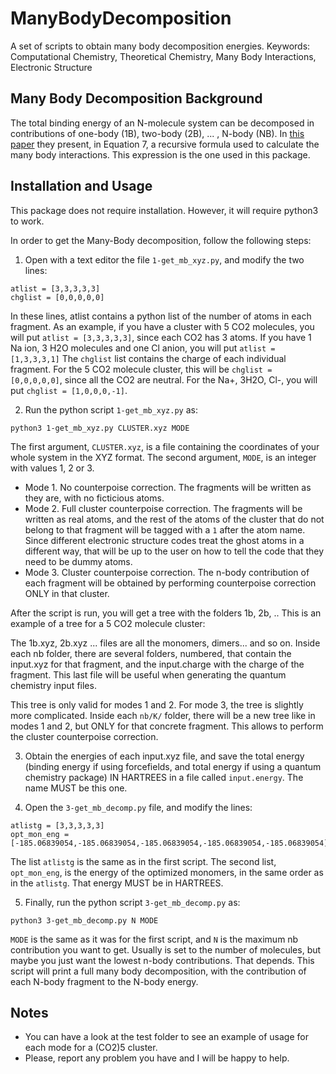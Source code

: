# ManyBodyDecomposition
A set of scripts to obtain many body decomposition energies. 
Keywords: Computational Chemistry, Theoretical Chemistry, Many Body Interactions, Electronic Structure

## Many Body Decomposition Background
The total binding energy of an N-molecule system can be decomposed in contributions of one-body (1B), two-body (2B), ... , N-body (NB). In [this paper](http://aip.scitation.org/doi/abs/10.1063/1.4742816) they present, in Equation 7, a recursive formula used to calculate the many body interactions. This expression is the one used in this package.

## Installation and Usage
This package does not require installation. However, it will require python3 to work. 

In order to get the Many-Body decomposition, follow the following steps:

1. Open with a text editor the file `1-get_mb_xyz.py`, and modify the two lines:
```
atlist = [3,3,3,3,3]
chglist = [0,0,0,0,0]
```
   In these lines, atlist contains a python list of the number of atoms in each fragment. As an example, if you have a cluster with 5 CO2 molecules, you will put `atlist = [3,3,3,3,3]`, since each CO2 has 3 atoms. If you have 1 Na ion, 3 H2O molecules and one Cl anion, you will put `atlist = [1,3,3,3,1]`
   The `chglist` list contains the charge of each individual fragment. For the 5 CO2 molecule cluster, this will be `chglist = [0,0,0,0,0]`, since all the CO2 are neutral. For the Na+, 3H2O, Cl-, you will put `chglist = [1,0,0,0,-1]`.

2. Run the python script `1-get_mb_xyz.py` as:
```
python3 1-get_mb_xyz.py CLUSTER.xyz MODE
```
The first argument, `CLUSTER.xyz`, is a file containing the coordinates of your whole system in the XYZ format.
The second argument, `MODE`, is an integer with values 1, 2 or 3.
* Mode 1. No counterpoise correction. The fragments will be written as they are, with no ficticious atoms.
* Mode 2. Full cluster counterpoise correction. The fragments will be written as real atoms, and the rest of the atoms of the cluster that do not belong to that fragment will be tagged with a `1` after the atom name. Since different electronic structure codes treat the ghost atoms in a different way, that will be up to the user on how to tell the code that they need to be dummy atoms.
* Mode 3. Cluster counterpoise correction. The n-body contribution of each fragment will be obtained by performing counterpoise correction ONLY in that cluster.

After the script is run, you will get a tree with the folders 1b, 2b, ..
This is an example of a tree for a 5 CO2 molecule cluster:


The 1b.xyz, 2b.xyz ... files are all the monomers, dimers... and so on.
Inside each nb folder, there are several folders, numbered, that contain the input.xyz for that fragment, and the input.charge with the charge of the fragment. This last file will be useful when generating the quantum chemistry input files.

This tree is only valid for modes 1 and 2. For mode 3, the tree is slightly more complicated. Inside each `nb/K/` folder, there will be a new tree like in modes 1 and 2, but ONLY for that concrete fragment. This allows to perform the cluster counterpoise correction.

3. Obtain the energies of each input.xyz file, and save the total energy (binding energy if using forcefields, and total energy if using a quantum chemistry package) IN HARTREES in a file called `input.energy`. The name MUST be this one.

4. Open the `3-get_mb_decomp.py` file, and modify the lines:
```
atlistg = [3,3,3,3,3]
opt_mon_eng = [-185.06839054,-185.06839054,-185.06839054,-185.06839054,-185.06839054]
```
  The list `atlistg` is the same as in the first script. The second list, `opt_mon_eng`, is the energy of the optimized monomers, in the same order as in the `atlistg`. That energy MUST be in HARTREES.

5. Finally, run the python script `3-get_mb_decomp.py` as:
```
python3 3-get_mb_decomp.py N MODE
```
`MODE` is the same as it was for the first script, and `N` is the maximum nb contribution you want to get. Usually is set to the number of molecules, but maybe you just want the lowest n-body contributions. That depends.
This script will print a full many body decomposition, with the contribution of each N-body fragment to the N-body energy.

## Notes
* You can have a look at the test folder to see an example of usage for each mode for a (CO2)5 cluster.
* Please, report any problem you have and I will be happy to help.
